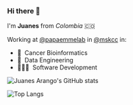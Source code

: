 ### Hi there 👋

I'm **Juanes** from _Colombia_ 🇨🇴 

Working at [@papaemmelab](https://github.com/papaemmelab) in [@mskcc](https://www.mskcc.org) in: 
- 🧬  &nbsp;Cancer Bioinformatics 
- 🚧  &nbsp;Data Engineering 
- 👨🏻‍💻  &nbsp;Software Development

<!--
**juanesarango/juanesarango** is a ✨ _special_ ✨ repository because its `README.md` (this file) appears on your GitHub profile.

Here are some ideas to get you started:

- 🔭 I’m currently working on ...
- 🌱 I’m currently learning ...
- 👯 I’m looking to collaborate on ...
- 🤔 I’m looking for help with ...
- 💬 Ask me about ...
- 📫 How to reach me: ...
- 😄 Pronouns: ...
- ⚡ Fun fact: ...
-->

![Juanes Arango's GitHub stats](https://github-readme-stats.vercel.app/api?username=juanesarango&custom_title=Juanes%27%20Github%20Stats&show_icons=true&count_private=true&include_all_commits=true)

![Top Langs](https://github-readme-stats.vercel.app/api/top-langs/?username=juanesarango&langs_count=10&layout=compact&hide=html,jupyter%20notebook)
